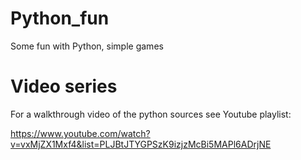 # Python_fun
Some fun with Python, simple games

# Video series
For a walkthrough video of the python sources see Youtube playlist:

  https://www.youtube.com/watch?v=vxMjZX1Mxf4&list=PLJBtJTYGPSzK9izjzMcBi5MAPl6ADrjNE
